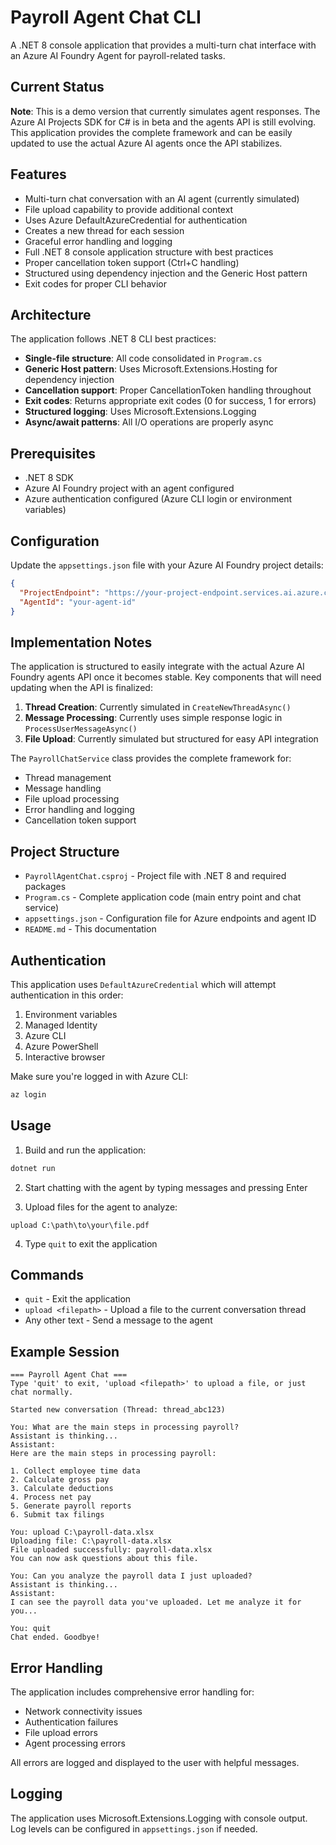 # Payroll Agent Chat CLI

A .NET 8 console application that provides a multi-turn chat interface with an Azure AI Foundry Agent for payroll-related tasks.

## Current Status

**Note**: This is a demo version that currently simulates agent responses. The Azure AI Projects SDK for C# is in beta and the agents API is still evolving. This application provides the complete framework and can be easily updated to use the actual Azure AI agents once the API stabilizes.

## Features

- Multi-turn chat conversation with an AI agent (currently simulated)
- File upload capability to provide additional context
- Uses Azure DefaultAzureCredential for authentication
- Creates a new thread for each session
- Graceful error handling and logging
- Full .NET 8 console application structure with best practices
- Proper cancellation token support (Ctrl+C handling)
- Structured using dependency injection and the Generic Host pattern
- Exit codes for proper CLI behavior

## Architecture

The application follows .NET 8 CLI best practices:

- **Single-file structure**: All code consolidated in `Program.cs`
- **Generic Host pattern**: Uses Microsoft.Extensions.Hosting for dependency injection
- **Cancellation support**: Proper CancellationToken handling throughout
- **Exit codes**: Returns appropriate exit codes (0 for success, 1 for errors)
- **Structured logging**: Uses Microsoft.Extensions.Logging
- **Async/await patterns**: All I/O operations are properly async

## Prerequisites

- .NET 8 SDK
- Azure AI Foundry project with an agent configured
- Azure authentication configured (Azure CLI login or environment variables)

## Configuration

Update the `appsettings.json` file with your Azure AI Foundry project details:

```json
{
  "ProjectEndpoint": "https://your-project-endpoint.services.ai.azure.com/api/projects/your-project",
  "AgentId": "your-agent-id"
}
```

## Implementation Notes

The application is structured to easily integrate with the actual Azure AI Foundry agents API once it becomes stable. Key components that will need updating when the API is finalized:

1. **Thread Creation**: Currently simulated in `CreateNewThreadAsync()`
2. **Message Processing**: Currently uses simple response logic in `ProcessUserMessageAsync()`
3. **File Upload**: Currently simulated but structured for easy API integration

The `PayrollChatService` class provides the complete framework for:
- Thread management
- Message handling
- File upload processing
- Error handling and logging
- Cancellation token support

## Project Structure

- `PayrollAgentChat.csproj` - Project file with .NET 8 and required packages
- `Program.cs` - Complete application code (main entry point and chat service)
- `appsettings.json` - Configuration file for Azure endpoints and agent ID
- `README.md` - This documentation

## Authentication

This application uses `DefaultAzureCredential` which will attempt authentication in this order:
1. Environment variables
2. Managed Identity
3. Azure CLI
4. Azure PowerShell
5. Interactive browser

Make sure you're logged in with Azure CLI:
```bash
az login
```

## Usage

1. Build and run the application:
```bash
dotnet run
```

2. Start chatting with the agent by typing messages and pressing Enter

3. Upload files for the agent to analyze:
```
upload C:\path\to\your\file.pdf
```

4. Type `quit` to exit the application

## Commands

- `quit` - Exit the application
- `upload <filepath>` - Upload a file to the current conversation thread
- Any other text - Send a message to the agent

## Example Session

```
=== Payroll Agent Chat ===
Type 'quit' to exit, 'upload <filepath>' to upload a file, or just chat normally.

Started new conversation (Thread: thread_abc123)

You: What are the main steps in processing payroll?
Assistant is thinking...
Assistant:
Here are the main steps in processing payroll:

1. Collect employee time data
2. Calculate gross pay
3. Calculate deductions
4. Process net pay
5. Generate payroll reports
6. Submit tax filings

You: upload C:\payroll-data.xlsx
Uploading file: C:\payroll-data.xlsx
File uploaded successfully: payroll-data.xlsx
You can now ask questions about this file.

You: Can you analyze the payroll data I just uploaded?
Assistant is thinking...
Assistant:
I can see the payroll data you've uploaded. Let me analyze it for you...

You: quit
Chat ended. Goodbye!
```

## Error Handling

The application includes comprehensive error handling for:
- Network connectivity issues
- Authentication failures
- File upload errors
- Agent processing errors

All errors are logged and displayed to the user with helpful messages.

## Logging

The application uses Microsoft.Extensions.Logging with console output. Log levels can be configured in `appsettings.json` if needed.

